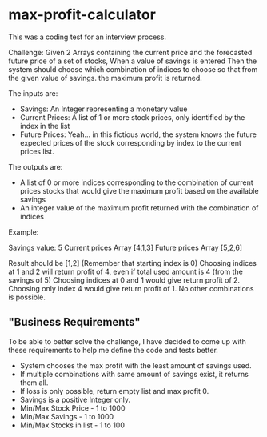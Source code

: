# max-profit-calculator
This was a coding test for an interview process.


Challenge:
Given 2 Arrays containing the current price and the forecasted future price of a set of stocks,
When a value of savings is entered
Then the system should choose which combination of indices to choose so that from the given value of savings.
the maximum profit is returned.

The inputs are:
 - Savings: An Integer representing a monetary value
 - Current Prices: A list of 1 or more stock prices, only identified by the index in the list
 - Future Prices: Yeah... in this fictious world, the system knows the future expected prices of the stock
    corresponding by index to the current prices list.

 The outputs are:
 - A list of 0 or more indices corresponding to the combination of current prices stocks that would give the
    maximum profit based on the available savings
 - An integer value of the maximum profit returned with the combination of indices

Example:

Savings value: 5
Current prices Array [4,1,3]
Future prices Array [5,2,6]

Result should be [1,2] (Remember that starting index is 0)
Choosing indices at 1 and 2 will return profit of 4, even if total used amount is 4 (from the savings of 5)
Choosing indices at 0 and 1 would give return profit of 2.
Choosing only index 4 would give return profit of 1.
No other combinations is possible.


## **"Business Requirements"**


To be able to better solve the challenge, I have decided to come up with these requirements to help me define the
code and tests better.

 - System chooses the max profit with the least amount of savings used.
 - If multiple combinations with same amount of savings exist, it returns them all.
 - If loss is only possible, return empty list and max profit 0.
 - Savings is a positive Integer only.
 - Min/Max Stock Price - 1 to 1000
 - Min/Max Savings - 1 to 1000
 - Min/Max Stocks in list - 1 to 100

